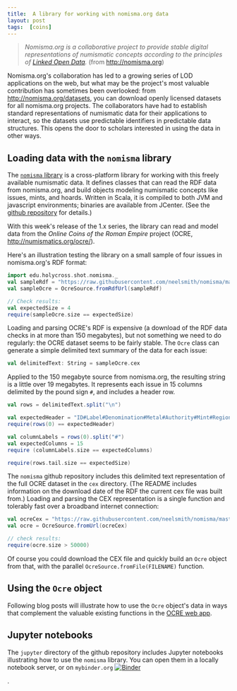 ```yaml
---
title:  A library for working with nomisma.org data
layout: post
tags:  [coins]
---
```





> *Nomisma.org is a collaborative project to provide stable digital representations of numismatic concepts according to the principles of [Linked Open Data](https://www.w3.org/DesignIssues/LinkedData.html).* (from  <http://nomisma.org>)

Nomisma.org's collaboration has led to a growing series of LOD applications on the web, but what may be the project's most valuable contribution has sometimes been overlooked: from <http://nomisma.org/datasets>, you can download openly licensed datasets for all nomisma.org projects.  The collaborators have had to establish standard representations of numismatic data for their applications to interact, so the datasets use predictable identifiers in predictable data structures.  This opens the door to scholars interested in using the data in other ways.


## Loading data with the `nomisma` library


The [`nomisma` library](https://github.com/neelsmith/nomisma) is a cross-platform library for working with this freely available numismatic data.  It defines classes that can read the RDF data from nomisma.org, and build objects modeling numismatic concepts like issues, mints, and hoards.  Written in Scala, it is compiled to both JVM and javascript environments; binaries are available from JCenter.  (See the [github repository](https://github.com/neelsmith/nomisma) for details.)

With this week's release of the 1.x series, the library can read and model data from the *Online Coins of the Roman Empire* project (OCRE, <http://numismatics.org/ocre/>).

Here's an illustration testing the library on a small sample of four issues in nomisma.org's RDF format:

```scala
import edu.holycross.shot.nomisma._
val sampleRdf = "https://raw.githubusercontent.com/neelsmith/nomisma/master/jvm/src/test/resources/ocre_sample.rdf"
val sampleOcre = OcreSource.fromRdfUrl(sampleRdf)

// Check results:
val expectedSize = 4
require(sampleOcre.size == expectedSize)
```
Loading and parsing  OCRE's RDF is expensive (a download of the RDF data checks in at more than 150 megabytes), but not something we need to do regularly:  the OCRE dataset seems to be fairly stable.  The `Ocre` class can generate a simple delimited text summary of the data for each issue:

```scala
val delimitedText: String = sampleOcre.cex
```

Applied to the 150 megabyte source from nomisma.org, the resulting string is a little over 19 megabytes.  It represents each issue in 15 columns delimited by the pound sign `#`, and includes a header row.

```scala
val rows = delimitedText.split("\n")

val expectedHeader = "ID#Label#Denomination#Metal#Authority#Mint#Region#ObvType#ObvLegend#ObvPortraitId#RevType#RevLegend#RevPortraitId#StartDate#EndDate"
require(rows(0) == expectedHeader)

val columnLabels = rows(0).split("#")
val expectedColumns = 15
require (columnLabels.size == expectedColumns)

require(rows.tail.size == expectedSize)
```

The `nomisma` github repository includes this delimited text representation of the full OCRE dataset in the `cex` directory.  (The README includes information on the download date of the RDF the current cex file was built from.)  Loading and parsing the CEX representation is a single function and tolerably fast over a broadband internet connection:

```scala
val ocreCex = "https://raw.githubusercontent.com/neelsmith/nomisma/master/cex/ocre-valid.cex"
val ocre = OcreSource.fromUrl(ocreCex)

// check results:
require(ocre.size > 50000)    
```
Of course you could download the CEX file and quickly build an `Ocre` object from that, with the parallel `OcreSource.fromFile(FILENAME)` function.

## Using the `Ocre` object

Following blog posts will illustrate how to use the `Ocre` object's data in ways that complement the valuable existing functions in the [OCRE web app](http://numismatics.org/ocre/).

## Jupyter notebooks

The `jupyter` directory of the github repository includes Jupyter notebooks illustrating how to use the `nomisma` library.  You can open them in a locally notebook server, or on `mybinder.org` [![Binder](https://mybinder.org/badge_logo.svg)](https://mybinder.org/v2/gh/neelsmith/nomisma/master)




 .
